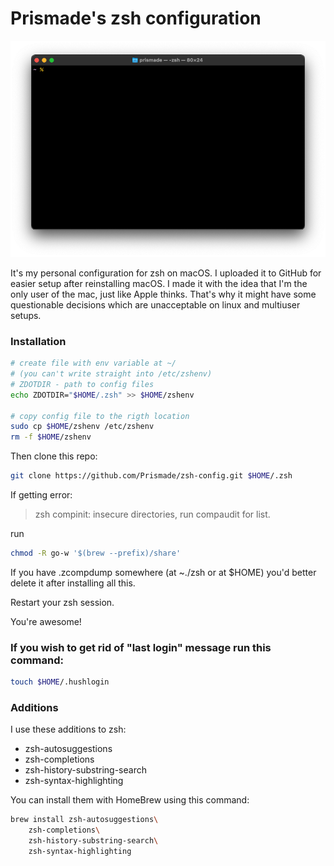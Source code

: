 # Prismade's zsh configuration

![My terminal](/images/terminal.png)

It's my personal configuration for zsh on macOS. I uploaded it to GitHub for easier setup after reinstalling macOS. I made it with the idea that I'm the only user of the mac, just like Apple thinks. That's why it might have some questionable decisions which are unacceptable on linux and multiuser setups.

### Installation

``` zsh 
# create file with env variable at ~/
# (you can't write straight into /etc/zshenv)
# ZDOTDIR - path to config files
echo ZDOTDIR="$HOME/.zsh" >> $HOME/zshenv

# copy config file to the rigth location
sudo cp $HOME/zshenv /etc/zshenv
rm -f $HOME/zshenv
```

Then clone this repo:

``` zsh
git clone https://github.com/Prismade/zsh-config.git $HOME/.zsh
```

If getting error:
> zsh compinit: insecure directories, run compaudit for list.

run
``` zsh
chmod -R go-w '$(brew --prefix)/share'
```

If you have .zcompdump somewhere (at ~./zsh or at $HOME) you'd better delete it after installing all this.

Restart your zsh session.

You're awesome!

### If you wish to get rid of "last login" message run this command:

``` zsh
touch $HOME/.hushlogin
```

### Additions

I use these additions to zsh:
* zsh-autosuggestions
* zsh-completions
* zsh-history-substring-search
* zsh-syntax-highlighting

You can install them with HomeBrew using this command:

``` zsh
brew install zsh-autosuggestions\
    zsh-completions\
    zsh-history-substring-search\
    zsh-syntax-highlighting
```
